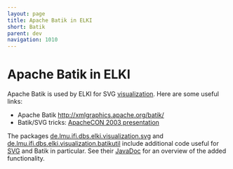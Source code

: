 ```yaml
---
layout: page
title: Apache Batik in ELKI
short: Batik
parent: dev
navigation: 1010
---
```


Apache Batik in ELKI
====================

Apache Batik is used by ELKI for SVG [visualization](/algorithms/visualization). Here are some useful links:

-   Apache Batik <http://xmlgraphics.apache.org/batik/>
-   Batik/SVG tricks: [ApacheCON 2003 presentation](http://people.apache.org/~deweese/ac2003/ApacheCON2003.pdf)

The packages [de.lmu.ifi.dbs.elki.visualization.svg](/releases/current/doc/de/lmu/ifi/dbs/elki/visualization/svg.html) and [de.lmu.ifi.dbs.elki.visualization.batikutil](./releases/current/doc/de/lmu/ifi/dbs/elki/visualization/batikutil.html) include additional code useful for [SVG](/dev/svg) and Batik in particular. See their [JavaDoc](/dev/javadoc) for an overview of the added functionality.
